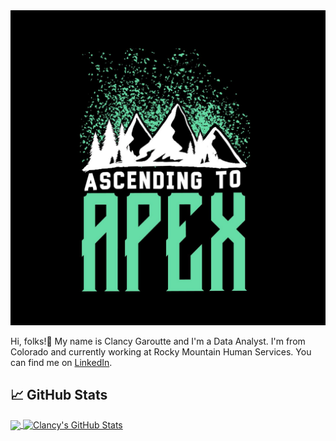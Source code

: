 <img src="https://github.com/AscendingToApex/AscendingToApex/blob/main/Pictures/Header.png" width="100%" height="50%">

Hi, folks!👋 
My name is Clancy Garoutte and I'm a Data Analyst. I'm from Colorado and currently working at Rocky Mountain Human Services. You can find me on [LinkedIn](https://www.linkedin.com/in/clancy-garoutte-ba34ba9b/).

## &#x1f4c8; GitHub Stats
<a href="https://github.com/AscendingToApex/AscendingToApex">
  <img align="center" src="https://github-readme-stats.vercel.app/api/top-langs/?username=AscendingToApex&title_color=ffffff&text_color=c9cacc&icon_color=2bbc8a&bg_color=1d1f21&langs_count=3" />
</a>
<a href="https://github.com/AscendingToApex/AscendingToApex">
  <img align="center" src="https://github-readme-stats.vercel.app/api?username=AscendingToApex&show_icons=true&line_height=27&count_private=true&title_color=ffffff&text_color=c9cacc&icon_color=2bbc8a&bg_color=1d1f21" alt="Clancy's GitHub Stats" />
</a>

<!---
AscendingToApex/AscendingToApex is a ✨ special ✨ repository because its `README.md` (this file) appears on your GitHub profile.
You can click the Preview link to take a look at your changes.
--->
